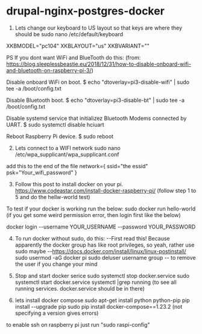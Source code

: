 # drupal-nginx-postgres-docker


1. Lets change our keyboard to US layout so that keys are where they should be
sudo nano /etc/default/keyboard

XKBMODEL="pc104"
XKBLAYOUT="us"
XKBVARIANT=""

PS If you dont want WiFi and BlueTooth do this: (from: https://blog.sleeplessbeastie.eu/2018/12/31/how-to-disable-onboard-wifi-and-bluetooth-on-raspberry-pi-3/)

Disable onboard WiFi on boot.
$ echo "dtoverlay=pi3-disable-wifi" | sudo tee -a /boot/config.txt

Disable Bluetooth boot.
$ echo "dtoverlay=pi3-disable-bt" | sudo tee -a /boot/config.txt

Disable systemd service that initializez Bluetooth Modems connected by UART.
$ sudo systemctl disable hciuart

Reboot Raspberry Pi device.
$ sudo reboot


2. Lets connect to a WIFI network 
sudo nano /etc/wpa_supplicant/wpa_supplicant.conf

add this to the end of the file
network={
    ssid="the essid"
    psk="Your_wifi_password"
}


3. Follow this post to install docker on your pi.
https://www.codeastar.com/install-docker-raspberry-pi/ (follow step 1 to 5 and do the hellw-world test)

To test if your docker is working run the below:
sudo docker run hello-world (if you get some weird permission error, then login first like the below)

docker login --username YOUR_USERNAME --password YOUR_PASSWORD


4. To run docker without sudo, do this:
--First read this! Because apparently the docker group has like root privileges, so yeah, rather use sudo maybe
--https://docs.docker.com/install/linux/linux-postinstall/
sudo usermod -aG docker pi
sudo deluser username group -- to remove the user if you change your mind


5. Stop and start docker serice
sudo systemctl stop docker.service
sudo systemctl start docker.service
systemctl |grep running (to see all running services. docker.service should be in there)

6. lets install docker compose
sudo apt-get install python python-pip
pip install --upgrade pip 
sudo pip install docker-compose==1.23.2 (not specifying a version gives errors)


to enable ssh on raspberry pi just run "sudo raspi-config"